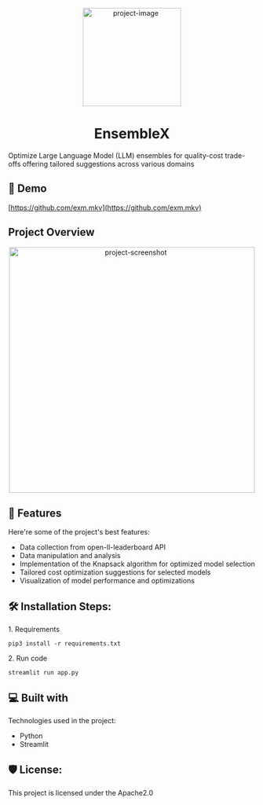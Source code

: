 
<p align="center"><img src="https://github.com/VidhyaVarshanyJS/EnsembleX/assets/76642252/0bfd71f6-9a90-4d4a-a9aa-fa99f7aaea48" alt="project-image" width ="200" height=200"/></p>
<h1 align="center" id="title">EnsembleX</h1>


<p id="description">Optimize Large Language Model (LLM) ensembles for quality-cost trade-offs offering tailored suggestions across various domains</p>

<h2>🚀 Demo</h2>

[https://github.com/exm.mkv](https://github.com/exm.mkv)

<h2>Project Overview</h2>

<center><img src="https://github.com/VidhyaVarshanyJS/EnsembleX/assets/76642252/659c2ee0-a455-4ccc-ae4c-cb250f944927" alt="project-screenshot"   width ="500" height="500"  /></center>
  
  
<h2>🧐 Features</h2>

Here're some of the project's best features:

*   Data collection from open-ll-leaderboard API
*   Data manipulation and analysis
*   Implementation of the Knapsack algorithm for optimized model selection
*   Tailored cost optimization suggestions for selected models
*   Visualization of model performance and optimizations

<h2>🛠️ Installation Steps:</h2>

<p>1. Requirements</p>

```
pip3 install -r requirements.txt
```

<p>2. Run code</p>

```
streamlit run app.py
```

  
  
<h2>💻 Built with</h2>

Technologies used in the project:

*   Python
*   Streamlit

<h2>🛡️ License:</h2>

This project is licensed under the Apache2.0
